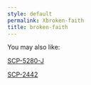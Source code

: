 ```yaml
---
style: default
permalink: Xbroken-faith
title: broken-faith
---
```

You may also like:

[SCP-5280-J](http://scp-wiki.net/scp-5280-j)

[SCP-2442](http://scp-wiki.net/scp-2442)

